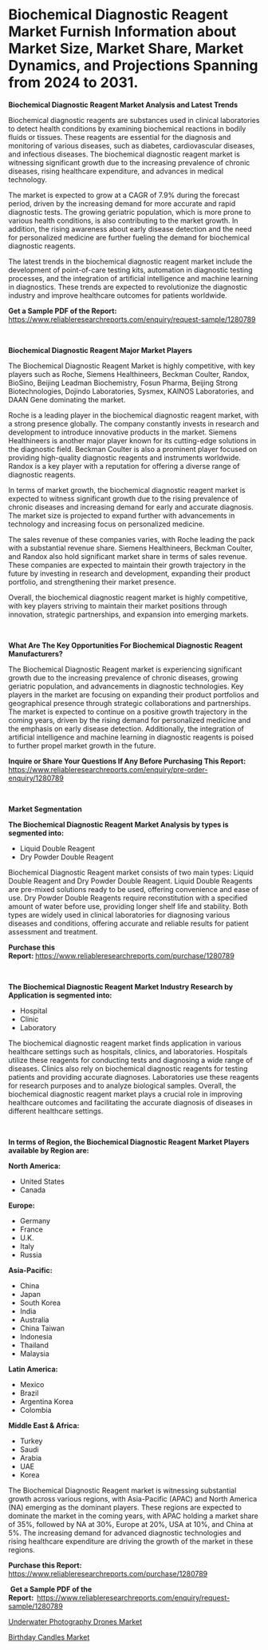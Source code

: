 <p><h1>Biochemical Diagnostic Reagent Market Furnish Information about Market Size, Market Share, Market Dynamics, and Projections Spanning from 2024 to 2031.</h1></p><p><strong>Biochemical Diagnostic Reagent Market Analysis and Latest Trends</strong></p>
<p><p>Biochemical diagnostic reagents are substances used in clinical laboratories to detect health conditions by examining biochemical reactions in bodily fluids or tissues. These reagents are essential for the diagnosis and monitoring of various diseases, such as diabetes, cardiovascular diseases, and infectious diseases. The biochemical diagnostic reagent market is witnessing significant growth due to the increasing prevalence of chronic diseases, rising healthcare expenditure, and advances in medical technology.</p><p>The market is expected to grow at a CAGR of 7.9% during the forecast period, driven by the increasing demand for more accurate and rapid diagnostic tests. The growing geriatric population, which is more prone to various health conditions, is also contributing to the market growth. In addition, the rising awareness about early disease detection and the need for personalized medicine are further fueling the demand for biochemical diagnostic reagents.</p><p>The latest trends in the biochemical diagnostic reagent market include the development of point-of-care testing kits, automation in diagnostic testing processes, and the integration of artificial intelligence and machine learning in diagnostics. These trends are expected to revolutionize the diagnostic industry and improve healthcare outcomes for patients worldwide.</p></p>
<p><strong>Get a Sample PDF of the Report:&nbsp;</strong> <a href="https://www.reliableresearchreports.com/enquiry/request-sample/1280789">https://www.reliableresearchreports.com/enquiry/request-sample/1280789</a></p>
<p>&nbsp;</p>
<p><strong>Biochemical Diagnostic Reagent Major Market Players</strong></p>
<p><p>The Biochemical Diagnostic Reagent Market is highly competitive, with key players such as Roche, Siemens Healthineers, Beckman Coulter, Randox, BioSino, Beijing Leadman Biochemistry, Fosun Pharma, Beijing Strong Biotechnologies, Dojindo Laboratories, Sysmex, KAINOS Laboratories, and DAAN Gene dominating the market. </p><p>Roche is a leading player in the biochemical diagnostic reagent market, with a strong presence globally. The company constantly invests in research and development to introduce innovative products in the market. Siemens Healthineers is another major player known for its cutting-edge solutions in the diagnostic field. Beckman Coulter is also a prominent player focused on providing high-quality diagnostic reagents and instruments worldwide. Randox is a key player with a reputation for offering a diverse range of diagnostic reagents.</p><p>In terms of market growth, the biochemical diagnostic reagent market is expected to witness significant growth due to the rising prevalence of chronic diseases and increasing demand for early and accurate diagnosis. The market size is projected to expand further with advancements in technology and increasing focus on personalized medicine.</p><p>The sales revenue of these companies varies, with Roche leading the pack with a substantial revenue share. Siemens Healthineers, Beckman Coulter, and Randox also hold significant market share in terms of sales revenue. These companies are expected to maintain their growth trajectory in the future by investing in research and development, expanding their product portfolio, and strengthening their market presence.</p><p>Overall, the biochemical diagnostic reagent market is highly competitive, with key players striving to maintain their market positions through innovation, strategic partnerships, and expansion into emerging markets.</p></p>
<p>&nbsp;</p>
<p><strong>What Are The Key Opportunities For Biochemical Diagnostic Reagent Manufacturers?</strong></p>
<p><p>The Biochemical Diagnostic Reagent market is experiencing significant growth due to the increasing prevalence of chronic diseases, growing geriatric population, and advancements in diagnostic technologies. Key players in the market are focusing on expanding their product portfolios and geographical presence through strategic collaborations and partnerships. The market is expected to continue on a positive growth trajectory in the coming years, driven by the rising demand for personalized medicine and the emphasis on early disease detection. Additionally, the integration of artificial intelligence and machine learning in diagnostic reagents is poised to further propel market growth in the future.</p></p>
<p><strong>Inquire or Share Your Questions If Any Before Purchasing This Report:</strong> <a href="https://www.reliableresearchreports.com/enquiry/pre-order-enquiry/1280789">https://www.reliableresearchreports.com/enquiry/pre-order-enquiry/1280789</a></p>
<p>&nbsp;</p>
<p><strong>Market Segmentation</strong></p>
<p><strong>The Biochemical Diagnostic Reagent Market Analysis by types is segmented into:</strong></p>
<p><ul><li>Liquid Double Reagent</li><li>Dry Powder Double Reagent</li></ul></p>
<p><p>Biochemical Diagnostic Reagent market consists of two main types: Liquid Double Reagent and Dry Powder Double Reagent. Liquid Double Reagents are pre-mixed solutions ready to be used, offering convenience and ease of use. Dry Powder Double Reagents require reconstitution with a specified amount of water before use, providing longer shelf life and stability. Both types are widely used in clinical laboratories for diagnosing various diseases and conditions, offering accurate and reliable results for patient assessment and treatment.</p></p>
<p><strong>Purchase this Report:&nbsp;</strong><a href="https://www.reliableresearchreports.com/purchase/1280789">https://www.reliableresearchreports.com/purchase/1280789</a></p>
<p>&nbsp;</p>
<p><strong>The Biochemical Diagnostic Reagent Market Industry Research by Application is segmented into:</strong></p>
<p><ul><li>Hospital</li><li>Clinic</li><li>Laboratory</li></ul></p>
<p><p>The biochemical diagnostic reagent market finds application in various healthcare settings such as hospitals, clinics, and laboratories. Hospitals utilize these reagents for conducting tests and diagnosing a wide range of diseases. Clinics also rely on biochemical diagnostic reagents for testing patients and providing accurate diagnoses. Laboratories use these reagents for research purposes and to analyze biological samples. Overall, the biochemical diagnostic reagent market plays a crucial role in improving healthcare outcomes and facilitating the accurate diagnosis of diseases in different healthcare settings.</p></p>
<p>&nbsp;</p>
<p><strong>In terms of Region, the Biochemical Diagnostic Reagent Market Players available by Region are:</strong></p>
<p>
    <p> <strong> North America: </strong>
        <ul>
            <li>United States</li>
            <li>Canada</li>
        </ul>
        </p> 
    <p> <strong> Europe: </strong>
        <ul>
            <li>Germany</li>
            <li>France</li>
            <li>U.K.</li>
            <li>Italy</li>
            <li>Russia</li>
        </ul>
        </p> 
    <p> <strong> Asia-Pacific: </strong>
        <ul>
            <li>China</li>
            <li>Japan</li>
            <li>South Korea</li>
            <li>India</li>
            <li>Australia</li>
            <li>China Taiwan</li>
            <li>Indonesia</li>
            <li>Thailand</li>
            <li>Malaysia</li>
        </ul>
        </p> 
    <p> <strong> Latin America: </strong>
        <ul>
            <li>Mexico</li>
            <li>Brazil</li>
            <li>Argentina Korea</li>
            <li>Colombia</li>
        </ul>
        </p> 
    <p> <strong> Middle East & Africa: </strong>
        <ul>
            <li>Turkey</li>
            <li>Saudi</li>
            <li>Arabia</li>
            <li>UAE</li>
            <li>Korea</li>
        </ul>
    </p>
    </p>
<p><p>The Biochemical Diagnostic Reagent market is witnessing substantial growth across various regions, with Asia-Pacific (APAC) and North America (NA) emerging as the dominant players. These regions are expected to dominate the market in the coming years, with APAC holding a market share of 35%, followed by NA at 30%, Europe at 20%, USA at 10%, and China at 5%. The increasing demand for advanced diagnostic technologies and rising healthcare expenditure are driving the growth of the market in these regions.</p></p>
<p><strong>Purchase this Report: </strong><a href="https://www.reliableresearchreports.com/purchase/1280789">https://www.reliableresearchreports.com/purchase/1280789</a></p>
<p>&nbsp;<strong>Get a Sample PDF of the Report:&nbsp;&nbsp;</strong><a href="https://www.reliableresearchreports.com/enquiry/request-sample/1280789">https://www.reliableresearchreports.com/enquiry/request-sample/1280789</a></p>
<p><strong></strong></p>
<p><p><a href="https://issuu.com/reportprime-2/docs/underwater-photography-drones-market-size-2030.ppt">Underwater Photography Drones Market</a></p><p><a href="https://issuu.com/reportprime-2/docs/birthday-candles-market-size-2030.pptx">Birthday Candles Market</a></p></p>